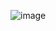 ![image](https://user-images.githubusercontent.com/63789702/188322836-ed1f2038-ffae-48f1-a784-eb6a686a4eac.png)
